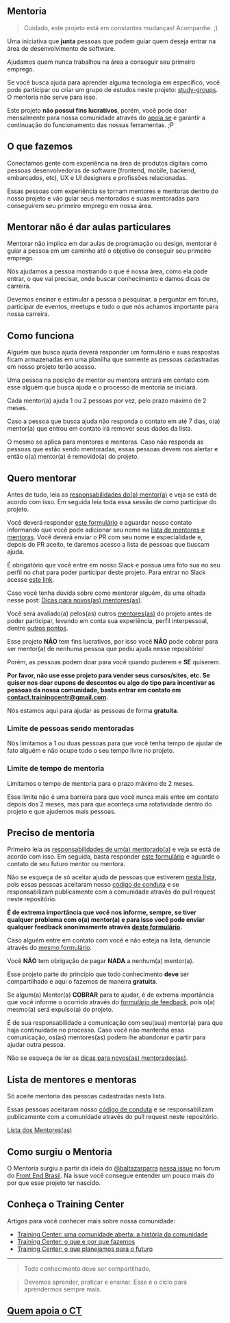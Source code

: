 ## Mentoria

> Cuidado, este projeto está em constantes mudanças! Acompanhe. ;)

Uma iniciativa que **junta** pessoas que podem guiar quem deseja entrar na área de desenvolvimento de software.

Ajudamos quem nunca trabalhou na área a conseguir seu primeiro emprego.

Se você busca ajuda para aprender alguma tecnologia em específico, você pode participar ou criar um grupo de estudos neste projeto: [study-groups](http://bit.ly/study-groups-mentoria). O mentoria não serve para isso.

Este projeto **não possui fins lucrativos**, porém, você pode doar mensalmente para nossa comunidade através do [apoia.se](http://apoia.se/training-center) e garantir a continuação do funcionamento das nossas ferramentas. ;P

## O que fazemos

Conectamos gente com experiência na área de produtos digitais como pessoas desenvolvedoras de software (frontend, mobile, backend, embarcados, etc), UX e UI designers e profissões relacionadas.

Essas pessoas com experiência se tornam mentores e mentoras dentro do nosso projeto e vão guiar seus mentorados e suas mentoradas para conseguirem seu primeiro emprego em nossa área.

## Mentorar não é dar aulas particulares

Mentorar não implica em dar aulas de programação ou design, mentorar é guiar a pessoa em um caminho até o objetivo de conseguir seu primeiro emprego.

Nós ajudamos a pessoa mostrando o que é nossa área, como ela pode entrar, o que vai precisar, onde buscar conhecimento e damos dicas de carreira.

Devemos ensinar e estimular a pessoa a pesquisar, a perguntar em fóruns, participar de eventos, meetups e tudo o que nós achamos importante para nossa carreira.

## Como funciona

Alguém que busca ajuda deverá responder um formulário e suas respostas ficam armazenadas em uma planilha que somente as pessoas cadastradas em nosso projeto terão acesso.

Uma pessoa na posição de mentor ou mentora entrará em contato com esse alguém que busca ajuda e o processo de mentoria se iniciará.

Cada mentor(a) ajuda 1 ou 2 pessoas por vez, pelo prazo máximo de 2 meses.

Caso a pessoa que busca ajuda não responda o contato em até 7 dias, o(a) mentor(a) que entrou em contato irá remover seus dados da lista.

O mesmo se aplica para mentores e mentoras. Caso não responda as pessoas que estão sendo mentoradas, essas pessoas devem nos alertar e então o(a) mentor(a) é removido(a) do projeto.

## Quero mentorar

Antes de tudo, leia as [responsabilidades do(a) mentor(a)](profiles/mentors/responsibility.md) e veja se está de acordo com isso. Em seguida leia toda essa sessão de como participar do projeto.


Você deverá responder [este formulário](http://bit.ly/form-mentor-mentoria) e aguardar nosso contato informando que você pode adicionar seu nome na [lista de mentores e mentoras](profiles/mentors). Você deverá enviar o PR com seu nome e especialidade e, depois do PR aceito, te daremos acesso a lista de pessoas que buscam ajuda.

É obrigatório que você entre em nosso Slack e possua uma foto sua no seu perfil no chat para poder participar deste projeto. Para entrar no Slack acesse [este link](https://ctgroups.herokuapp.com).

Caso você tenha dúvida sobre como mentorar alguém, da uma olhada nesse post: [Dicas para novos(as) mentores(as)](http://bit.ly/mentor-guide-mentoria).

Você será avaliado(a) pelos(as) outros [mentores(as)](profiles/mentors) do projeto antes de poder participar, levando em conta sua experiência, perfil interpessoal, dentre [outros pontos](https://github.com/training-center/mentoria/issues/1).

Esse projeto **NÃO** tem fins lucrativos, por isso você **NÃO** pode cobrar para ser mentor(a) de nenhuma pessoa que pediu ajuda nesse repositório!

Porém, as pessoas podem doar para você quando puderem e **SE** quiserem.

**Por favor, não use esse projeto para vender seus cursos/sites, etc. Se quiser nos doar cupons de descontos ou algo do tipo para incentivar as pessoas da nossa comunidade, basta entrar em contato em contact.trainingcentr@gmail.com.**

Nós estamos aqui para ajudar as pessoas de forma **gratuita**.

### Limite de pessoas sendo mentoradas


Nós limitamos a 1 ou duas pessoas para que você tenha tempo de ajudar de fato alguém e não ocupe todo o seu tempo livre no projeto.

### Limite de tempo de mentoria

Limitamos o tempo de mentoria para o prazo máximo de 2 meses.

Esse limite não é uma barreira para que você nunca mais entre em contato depois dos 2 meses, mas para que aconteça uma rotatividade dentro do projeto e que ajudemos mais pessoas.

## Preciso de mentoria

Primeiro leia as [responsabilidades de um(a) mentorado(a)](profiles/pupils/responsibility.md) e veja se está de acordo com isso. Em seguida, basta responder [este formulário](http://bit.ly/preciso-de-mentoria) e aguarde o contato de seu futuro mentor ou mentora.

Não se esqueça de só aceitar ajuda de pessoas que estiverem [nesta lista](profiles/mentors), pois essas pessoas aceitaram nosso [código de conduta](http://bit.ly/coc-mentoria) e se responsabilizam publicamente com a comunidade através do pull request neste repositório.

**É de extrema importância que você nos informe, sempre, se tiver qualquer problema com o(a) mentor(a) e para isso você pode enviar qualquer feedback anonimamente através [deste formulário](http://bit.ly/feedback-tc-mentoria).**

Caso alguém entre em contato com você e não esteja na lista, denuncie através do [mesmo formulário](http://bit.ly/feedback-tc-mentoria).

Você **NÃO** tem obrigação de pagar **NADA** a nenhum(a) mentor(a).

Esse projeto parte do princípio que todo conhecimento **deve** ser compartilhado e aqui o fazemos de maneira **gratuita**.

Se algum(a) Mentor(a) **COBRAR** para te ajudar, é de extrema importância que você informe o ocorrido através do [formulário de feedback](http://bit.ly/feedback-tc-mentoria), pois o(a) mesmo(a) será expulso(a) do projeto.

É de sua responsabilidade a comunicação com seu(sua) mentor(a) para que haja continuidade no processo. Caso você não mantenha essa comunicação, os(as) mentores(as) podem lhe abandonar e partir para ajudar outra pessoa.

Não se esqueça de ler as [dicas para novos(as) mentorados(as)](http://bit.ly/mentoradoa-guide-mentoria).

## Lista de mentores e mentoras

Só aceite mentoria das pessoas cadastradas nesta lista.

Essas pessoas aceitaram nosso [código de conduta](http://bit.ly/coc-mentoria) e se responsabilizam publicamente com a comunidade através do pull request neste repositório.

[Lista dos Mentores(as)](profiles/mentors)

## Como surgiu o Mentoria

O Mentoria surgiu a partir da ideia do [@baltazarparra](https://github.com/baltazarparra) [nessa issue](https://github.com/frontendbr/open-source/issues/5) no forum do [Front End Brasil](https://github.com/frontendbr). Na issue você consegue entender um pouco mais do por que esse projeto ter nascido.

## Conheça o Training Center

Artigos para você conhecer mais sobre nossa comunidade:

- [Training Center: uma comunidade aberta: a história da comunidade](https://medium.com/trainingcenter/training-center-uma-comunidade-aberta-a-hist%C3%B3ria-da-comunidade-901738da48aa)
- [Training Center: o que e por que fazemos](https://medium.com/trainingcenter/training-center-o-que-e-por-que-fazemos-4be062b36196)
- [Training Center: o que planejamos para o futuro](https://medium.com/trainingcenter/training-center-o-que-planejamos-para-o-futuro-e9436079f594)

--- 

> Todo conhecimento deve ser compartilhado.

> Devemos aprender, praticar e ensinar. Esse é o ciclo para aprendermos sempre mais.

## [Quem apoia o CT](https://github.com/training-center/sobre/blob/master/README.md#quem-apoia-o-training-center)

